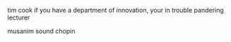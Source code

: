 tim cook
if you have a department of innovation, your in trouble
pandering lecturer

musanim sound chopin
